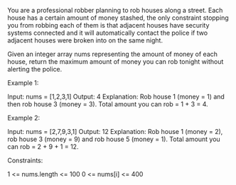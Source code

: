 You are a professional robber planning to rob houses along a street. Each
house has a certain amount of money stashed, the only constraint stopping you
from robbing each of them is that adjacent houses have security systems
connected and it will automatically contact the police if two adjacent houses
were broken into on the same night.

Given an integer array nums representing the amount of money of each house,
return the maximum amount of money you can rob tonight without alerting the
police.


Example 1:


Input: nums = [1,2,3,1]
Output: 4
Explanation: Rob house 1 (money = 1) and then rob house 3 (money = 3).
Total amount you can rob = 1 + 3 = 4.


Example 2:


Input: nums = [2,7,9,3,1]
Output: 12
Explanation: Rob house 1 (money = 2), rob house 3 (money = 9) and rob house 5
(money = 1).
Total amount you can rob = 2 + 9 + 1 = 12.



Constraints:


1 <= nums.length <= 100
0 <= nums[i] <= 400




